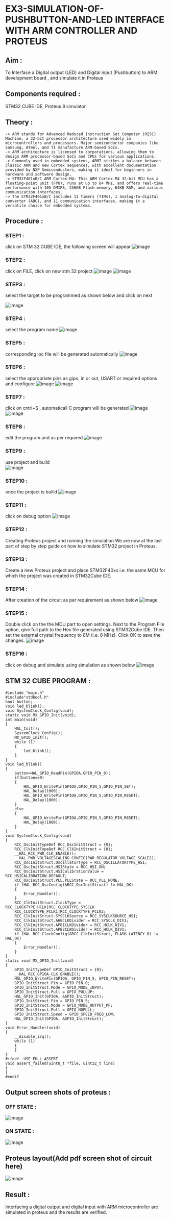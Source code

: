 # EX3-SIMULATION-OF-PUSHBUTTON-AND-LED INTERFACE WITH ARM CONTROLLER AND PROTEUS 

## Aim : 
To Interface a Digital output (LED) and Digital input (Pushbutton) to ARM development board , and simulate it in Proteus 

## Components required : 
STM32 CUBE IDE, Proteus 8 simulator.

## Theory :
    -> ARM stands for Advanced Reduced Instruction Set Computer (RISC) Machine, a 32-bit processor architecture used widely in microcontrollers and processors. Major semiconductor companies like Samsung, Atmel, and TI manufacture ARM-based SoCs.
    -> ARM architecture is licensed to corporations, allowing them to design ARM processor-based SoCs and CPUs for various applications.
    -> Commonly used in embedded systems, ARM7 strikes a balance between classic ARM and new Cortex sequences, with excellent documentation provided by NXP Semiconductors, making it ideal for beginners in hardware and software design.
    -> STM32F401xB/C ARM Cortex-M4: This ARM Cortex-M4 32-bit MCU has a floating-point unit (FPU), runs at up to 84 MHz, and offers real-time performance with 105 DMIPS, 256KB Flash memory, 64KB RAM, and various communication interfaces.
    -> The STM32F401xB/C includes 11 timers (TIMs), 1 analog-to-digital converter (ADC), and 11 communication interfaces, making it a versatile choice for embedded systems.
 
 

## Procedure :

 ### STEP1 :
 click on STM 32 CUBE IDE, the following screen will appear 
 ![image](https://user-images.githubusercontent.com/36288975/226189166-ac10578c-c059-40e7-8b80-9f84f64bf088.png)

 ### STEP2 :
 click on FILE, click on new stm 32 project 
 ![image](https://user-images.githubusercontent.com/36288975/226189215-2d13ebfb-507f-44fc-b772-02232e97c0e3.png)
![image](https://user-images.githubusercontent.com/36288975/226189230-bf2d90dd-9695-4aaf-b2a6-6d66454e81fc.png)

 ### STEP3 :
select the target to be programmed  as shown below and click on next 

![image](https://user-images.githubusercontent.com/36288975/226189280-ed5dcf1d-dd8d-43ae-815d-491085f4863b.png)

### STEP4 :
select the program name 
![image](https://user-images.githubusercontent.com/36288975/226189316-09832a30-4d1a-4d4f-b8ad-2dc28f137711.png)


### STEP5 : 
corresponding ioc file will be generated automatically 
![image](https://user-images.githubusercontent.com/36288975/226189378-3abbdee2-0df6-470f-a3cd-79c74e3d3ad8.png)

### STEP6 :
select the appropriate pins as gipo, in or out, USART or required options and configure 
![image](https://user-images.githubusercontent.com/36288975/226189403-f7179f1a-3eae-4637-826b-ab4ec35ba1e1.png)
![image](https://user-images.githubusercontent.com/36288975/226189425-2b2414ce-49b3-4b61-a260-c658cb2e4152.png)


### STEP7 :
click on cntrl+S , automaticall C program will be generated 
![image](https://user-images.githubusercontent.com/36288975/226189443-8b43451d-0b14-47e4-a20b-cc09c6ad8458.png)
![image](https://user-images.githubusercontent.com/36288975/226189450-85ffa969-2ffb-4788-81e5-72d60fdda0f1.png)

### STEP8 : 
edit the program and as per required 
![image](https://user-images.githubusercontent.com/36288975/226189461-a573e62f-a109-4631-a250-a20925758fe0.png)

### STEP9 : 
use project and build  
![image](https://user-images.githubusercontent.com/36288975/226189554-3f7101ac-3f41-48fc-abc7-480bd6218dec.png)

### STEP10 : 
once the project is bulild 
![image](https://user-images.githubusercontent.com/36288975/226189577-c61cc1eb-3990-4968-8aa6-aefffc766b70.png)

### STEP11 : 
click on debug option 
![image](https://user-images.githubusercontent.com/36288975/226189625-37daa9a3-62e9-42b5-a5ce-2ac63345905b.png)

### STEP12 : 
Creating Proteus project and running the simulation
We are now at the last part of step by step guide on how to simulate STM32 project in Proteus.

### STEP13 : 
Create a new Proteus project and place STM32F40xx i.e. the same MCU for which the project was created in STM32Cube IDE. 

### STEP14 :
After creation of the circuit as per requirement as shown below 
![image](https://user-images.githubusercontent.com/36288975/233856847-32bea88a-565f-4e01-9c7e-4f7ed546ddf6.png)

### STEP15 : 
Double click on the the MCU part to open settings. Next to the Program File option, give full path to the Hex file generated using STM32Cube IDE. Then set the external crystal frequency to 8M (i.e. 8 MHz). Click OK to save the changes.
![image](https://user-images.githubusercontent.com/36288975/234186668-f21e74f6-8958-4eb2-899f-8e53770a5c06.png)

### STEP16 : 
click on debug and simulate using simulation as shown below 
![image](https://user-images.githubusercontent.com/36288975/233856904-99eb708a-c907-4595-9025-c9dbd89b8879.png)


## STM 32 CUBE PROGRAM :
```
#include "main.h"
#include"stdbool.h"
bool button;
void led_blink();
void SystemClock_Config(void);
static void MX_GPIO_Init(void);
int main(void)
{
    HAL_Init();
    SystemClock_Config();
    MX_GPIO_Init();
    while (1)
    {
        led_blink();
    }
}
void led_blink()
{
    button=HAL_GPIO_ReadPin(GPIOA,GPIO_PIN_0);
    if(button==0)
    {
        HAL_GPIO_WritePin(GPIOA,GPIO_PIN_5,GPIO_PIN_SET);
        HAL_Delay(1000);
        HAL_GPIO_WritePin(GPIOA,GPIO_PIN_5,GPIO_PIN_RESET);
        HAL_Delay(1000);
    }
    else
    {
        HAL_GPIO_WritePin(GPIOA,GPIO_PIN_5,GPIO_PIN_RESET);
        HAL_Delay(1000);
    }
}
void SystemClock_Config(void)
{
    RCC_OscInitTypeDef RCC_OscInitStruct = {0};
    RCC_ClkInitTypeDef RCC_ClkInitStruct = {0};
    __HAL_RCC_PWR_CLK_ENABLE();
    __HAL_PWR_VOLTAGESCALING_CONFIG(PWR_REGULATOR_VOLTAGE_SCALE2);
    RCC_OscInitStruct.OscillatorType = RCC_OSCILLATORTYPE_HSI;
    RCC_OscInitStruct.HSIState = RCC_HSI_ON;
    RCC_OscInitStruct.HSICalibrationValue = RCC_HSICALIBRATION_DEFAULT;
    RCC_OscInitStruct.PLL.PLLState = RCC_PLL_NONE;
    if (HAL_RCC_OscConfig(&RCC_OscInitStruct) != HAL_OK)
    {
        Error_Handler();
    }
    RCC_ClkInitStruct.ClockType = RCC_CLOCKTYPE_HCLK|RCC_CLOCKTYPE_SYSCLK
    RCC_CLOCKTYPE_PCLK1|RCC_CLOCKTYPE_PCLK2;
    RCC_ClkInitStruct.SYSCLKSource = RCC_SYSCLKSOURCE_HSI;
    RCC_ClkInitStruct.AHBCLKDivider = RCC_SYSCLK_DIV1;
    RCC_ClkInitStruct.APB1CLKDivider = RCC_HCLK_DIV1;
    RCC_ClkInitStruct.APB2CLKDivider = RCC_HCLK_DIV1;
    if (HAL_RCC_ClockConfig(&RCC_ClkInitStruct, FLASH_LATENCY_0) != HAL_OK)
    {
        Error_Handler();
    }
}
static void MX_GPIO_Init(void)
{
    GPIO_InitTypeDef GPIO_InitStruct = {0};
    __HAL_RCC_GPIOA_CLK_ENABLE();
    HAL_GPIO_WritePin(GPIOA, GPIO_PIN_5, GPIO_PIN_RESET);
    GPIO_InitStruct.Pin = GPIO_PIN_0;
    GPIO_InitStruct.Mode = GPIO_MODE_INPUT;
    GPIO_InitStruct.Pull = GPIO_PULLUP;
    HAL_GPIO_Init(GPIOA, &GPIO_InitStruct);
    GPIO_InitStruct.Pin = GPIO_PIN_5;
    GPIO_InitStruct.Mode = GPIO_MODE_OUTPUT_PP;
    GPIO_InitStruct.Pull = GPIO_NOPULL;
    GPIO_InitStruct.Speed = GPIO_SPEED_FREQ_LOW;
    HAL_GPIO_Init(GPIOA, &GPIO_InitStruct);
}
void Error_Handler(void)
{
    __disable_irq();
    while (1)
    {
    }
}
#ifdef  USE_FULL_ASSERT
void assert_failed(uint8_t *file, uint32_t line)
{
}
#endif
```




## Output screen shots of proteus  :

### OFF STATE  :
![image](https://github.com/user-attachments/assets/bd77d63f-4e34-4d33-b81e-c831c1167820)
### ON STATE :
![image](https://github.com/user-attachments/assets/2ec9b292-ca80-4617-b14a-a8852c2f56c1)





## Proteus layout(Add pdf screen shot of circuit here)
 
 ![image](https://github.com/user-attachments/assets/889e34a7-0c2e-4407-91af-b15864865bd9)

 
 
## Result :
Interfacing a digital output and digital input  with ARM microcontroller are simulated in proteus and the results are verified.


